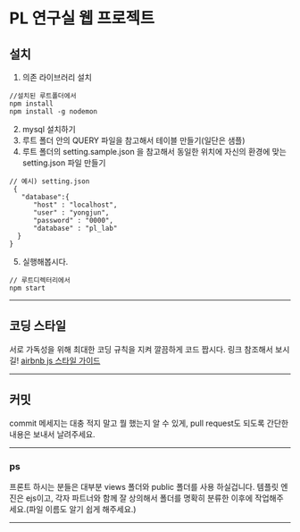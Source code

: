 PL 연구실 웹 프로젝트
===

## **설치**
1. 의존 라이브러리 설치
```
//설치된 루트폴더에서
npm install
npm install -g nodemon
```
2. mysql 설치하기
3. 루트 폴더 안의 QUERY 파일을 참고해서 테이블 만들기(일단은 샘플)
4. 루트 폴더의 setting.sample.json 을 참고해서 동일한 위치에 자신의 환경에 맞는 setting.json 파일 만들기
```
// 예시) setting.json
 {
   "database":{
      "host" : "localhost",
      "user" : "yongjun",
      "password" : "0000",
      "database" : "pl_lab"
  }
}
```
5. 실행해봅시다.
```
// 루트디렉터리에서
npm start
```

___

## 코딩 스타일

서로 가독성을 위해 최대한 코딩 규칙을 지켜 깔끔하게 코드 짭시다.
링크 참조해서 보시길!
[airbnb js 스타일 가이드](https://github.com/tipjs/javascript-style-guide#%ED%98%95types)

___

## 커밋
commit 메세지는 대충 적지 말고 뭘 했는지 알 수 있게, pull request도 되도록 간단한 내용은 보내서 날려주세요.
___

### ps

프론트 하시는 분들은 대부분 views 폴더와 public 폴더를 사용 하실겁니다.
템플릿 엔진은 ejs이고, 각자 파트너와 함께 잘 상의해서 폴더를 명확히 분류한 이후에 작업해주세요.(파일 이름도 알기 쉽게 해주세요.)
___
